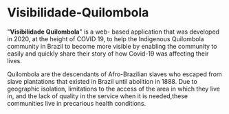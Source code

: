 # Visibilidade-Quilombola
"**Visibilidade Quilombola**" is a web- based application that was developed in 2020, at the height of COVID 19, to help the Indigenous Quilombola community in Brazil to become more visible by enabling the community to easily and quickly share their story of how Covid-19 was affecting their lives.

 Quilombola are the descendants of Afro-Brazilian slaves who escaped from slave plantations that existed in Brazil until abolition in 1888. Due to geographic isolation, limitations to the access of the area in which they live in, and the lack of quality in the service when it is needed,these communities live in precarious health conditions.
 
